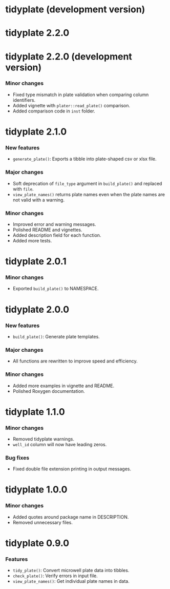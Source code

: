 # tidyplate (development version)

# tidyplate 2.2.0

# tidyplate 2.2.0 (development version)

### Minor changes
-   Fixed type mismatch in plate validation when comparing column identifiers.
-   Added vignette with `plater::read_plate()` comparison.
-   Added comparison code in `inst` folder.

# tidyplate 2.1.0

### New features
-   `generate_plate()`: Exports a tibble into plate-shaped csv or xlsx file.

### Major changes
-   Soft deprecation of `file_type` argument in `build_plate()` and replaced
with `file`.
-   `view_plate_names()` returns plate names even when the plate names are not
valid with a warning.

### Minor changes
-   Improved error and warning messages.
-   Polished README and vignettes.
-   Added description field for each function.
-   Added more tests.

# tidyplate 2.0.1

### Minor changes
-   Exported `build_plate()` to NAMESPACE.

# tidyplate 2.0.0

### New features
-   `build_plate()`: Generate plate templates.

### Major changes
-   All functions are rewritten to improve speed and efficiency.

### Minor changes
-   Added more examples in vignette and README.
-   Polished Roxygen documentation.

# tidyplate 1.1.0

### Minor changes
-   Removed tidyplate warnings.
-   `well_id` column will now have leading zeros.

### Bug fixes
-   Fixed double file extension printing in output messages.

# tidyplate 1.0.0

### Minor changes
-   Added quotes around package name in DESCRIPTION.
-   Removed unnecessary files.

# tidyplate 0.9.0

### Features
-   `tidy_plate()`: Convert microwell plate data into tibbles.
-   `check_plate()`: Verify errors in input file.
-   `view_plate_names()`: Get individual plate names in data.
